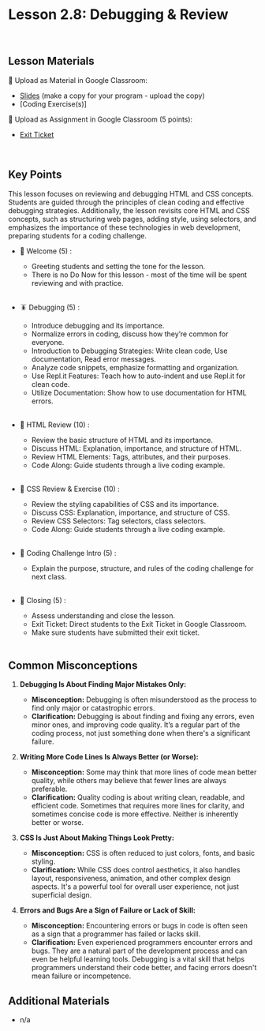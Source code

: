# Lesson 2.8: Debugging & Review

<br>

## Lesson Materials

📖 Upload as Material in Google Classroom:
- [Slides](https://docs.google.com/presentation/d/1C-mFqf-I0Mcw1iTpw1UCzPEUED-4TqD0qA0dfGPxpOw/edit?usp=sharing) (make a copy for your program - upload the copy)
- [Coding Exercise(s)]

📝 Upload as Assignment in Google Classroom (5 points):
- [Exit Ticket](https://forms.gle/ZBWXZkVS7LjH6usu5)

<br>

## Key Points
This lesson focuses on reviewing and debugging HTML and CSS concepts. Students are guided through the principles of clean coding and effective debugging strategies. Additionally, the lesson revisits core HTML and CSS concepts, such as structuring web pages, adding style, using selectors, and emphasizes the importance of these technologies in web development, preparing students for a coding challenge.


- 👋 Welcome (5) : 
    -  Greeting students and setting the tone for the lesson.
    -  There is no Do Now for this lesson - most of the time will be spent reviewing and with practice. <br><br>

- 🪳 Debugging (5) : 
    -  Introduce debugging and its importance.
    -  Normalize errors in coding, discuss how they’re common for everyone.
    -  Introduction to Debugging Strategies: Write clean code, Use documentation, Read error messages.
    -  Analyze code snippets, emphasize formatting and organization.
    -  Use Repl.it Features: Teach how to auto-indent and use Repl.it for clean code.
    -  Utilize Documentation: Show how to use documentation for HTML errors.<br><br>

- 🔄 HTML Review (10) :
    -  Review the basic structure of HTML and its importance.
    -  Discuss HTML: Explanation, importance, and structure of HTML.
    -  Review HTML Elements: Tags, attributes, and their purposes.
    -  Code Along: Guide students through a live coding example.<br><br>

- 🔄 CSS Review & Exercise (10) : 
    -  Review the styling capabilities of CSS and its importance.
    -  Discuss CSS: Explanation, importance, and structure of CSS.
    -  Review CSS Selectors: Tag selectors, class selectors.
    -  Code Along: Guide students through a live coding example.<br><br>

- 👾 Coding Challenge Intro (5) : 
    -  Explain the purpose, structure, and rules of the coding challenge for next class.<br><br>

- 👋 Closing (5) : 
    -  Assess understanding and close the lesson.
    -  Exit Ticket: Direct students to the Exit Ticket in Google Classroom.
    -  Make sure students have submitted their exit ticket.<br><br>


## Common Misconceptions
1. **Debugging Is About Finding Major Mistakes Only:**
   - **Misconception:** Debugging is often misunderstood as the process to find only major or catastrophic errors.
   - **Clarification:** Debugging is about finding and fixing any errors, even minor ones, and improving code quality. It’s a regular part of the coding process, not just something done when there's a significant failure.

2. **Writing More Code Lines Is Always Better (or Worse):**
   - **Misconception:** Some may think that more lines of code mean better quality, while others may believe that fewer lines are always preferable.
   - **Clarification:** Quality coding is about writing clean, readable, and efficient code. Sometimes that requires more lines for clarity, and sometimes concise code is more effective. Neither is inherently better or worse.

3. **CSS Is Just About Making Things Look Pretty:**
   - **Misconception:** CSS is often reduced to just colors, fonts, and basic styling.
   - **Clarification:** While CSS does control aesthetics, it also handles layout, responsiveness, animation, and other complex design aspects. It's a powerful tool for overall user experience, not just superficial design.

4. **Errors and Bugs Are a Sign of Failure or Lack of Skill:**
   - **Misconception:** Encountering errors or bugs in code is often seen as a sign that a programmer has failed or lacks skill.
   - **Clarification:** Even experienced programmers encounter errors and bugs. They are a natural part of the development process and can even be helpful learning tools. Debugging is a vital skill that helps programmers understand their code better, and facing errors doesn't mean failure or incompetence.

## Additional Materials
- n/a
